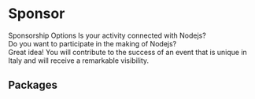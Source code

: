 Sponsor
=======

Sponsorship Options Is your activity connected with Nodejs?  
Do you want to participate in the making of Nodejs?  
Great idea! You will contribute to the success of an event that is unique in Italy and will receive a remarkable visibility.

Packages
--------

